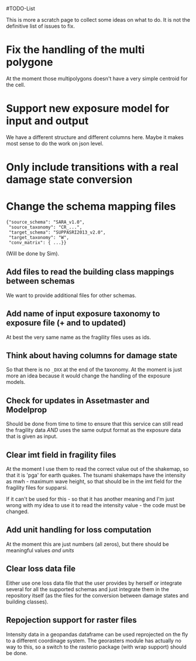#TODO-List


This is more a scratch page to collect some ideas on what
to do.
It is not the definitive list of issues to fix.

# Fix the handling of the multi polygone
At the moment those multipolygons doesn't have a very simple centroid
for the cell. 
# Support new exposure model for input and output

We have a different structure and different columns here.
Maybe it makes most sense to do the work on json level.

# Only include transitions with a real damage state conversion

# Change the schema mapping files

```
{"source_schema": "SARA_v1.0",
 "source_taxonomy": "CR_...",
 "target_schema": "SUPPASRI2013_v2.0",
 "target_taxonomy": "W",
 "conv_matrix": { ...}}
```

(Will be done by Sim).

## Add files to read the building class mappings between schemas
We want to provide additional files for other schemas.
## Add name of input exposure taxonomy to exposure file (+ and to updated)
At best the very same name as the fragility files uses as ids.
## Think about having columns for damage state
So that there is no `_DXX` at the end of the taxonomy.
At the moment is just more an idea because it would change the handling
of the exposure models.
## Check for updates in Assetmaster and Modelprop
Should be done from time to time to ensure that this service can still
read the fragility data *AND* uses the same output format as the
exposure data that is given as input.
## Clear imt field in fragility files
At the moment I use them to read the correct value out of the shakemap,
so that it is 'pga' for earth quakes.
The tsunami shakemaps have the intensity as mwh - maximum wave height,
so that should be in the imt field for the fragility files for supparsi.

If it can't be used for this - so that it has another meaning and I'm
just wrong with my idea to use it to read the intensity value -
the code must be changed.
## Add unit handling for loss computation
At the moment this are just numbers (all zeros), but there should be
meaningful values *and units*
## Clear loss data file
Either use one loss data file that the user provides by herself or
integrate several for all the supported schemas and just integrate
them in the repository itself (as the files for the conversion between
damage states and building classes).
## Repojection support for raster files
Intensity data in a geopandas dataframe can be used reprojected on the fly to
a different coordinage system. The georasters module has actually no way to this,
so a switch to the rasterio package (with wrap support) should be done.
